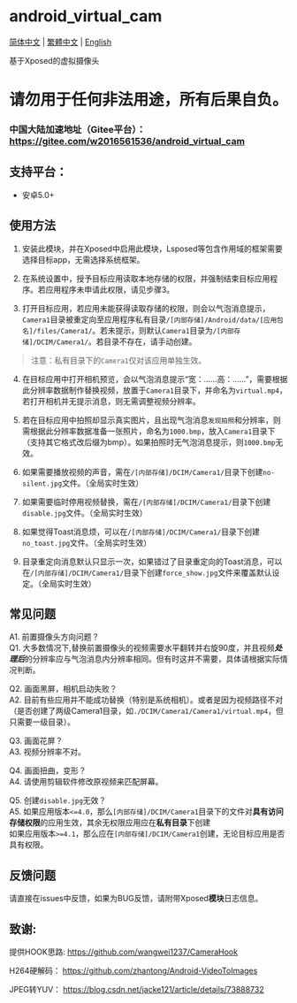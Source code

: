 # android_virtual_cam

[简体中文](https://github.com/Xposed-Modules-Repo/com.example.vcam/blob/main/README.md) | [繁體中文](https://github.com/Xposed-Modules-Repo/com.example.vcam/blob/main/README_tc.md) | [English](https://github.com/Xposed-Modules-Repo/com.example.vcam/blob/main/README_en.md)

基于Xposed的虚拟摄像头

# 请勿用于任何非法用途，所有后果自负。

### 中国大陆加速地址（Gitee平台）： https://gitee.com/w2016561536/android_virtual_cam

## 支持平台：

- 安卓5.0+

## 使用方法

1. 安装此模块，并在Xposed中启用此模块，Lsposed等包含作用域的框架需要选择目标app，无需选择系统框架。
   
2. 在系统设置中，授予目标应用读取本地存储的权限，并强制结束目标应用程序。若应用程序未申请此权限，请见步骤3。
   
3. 打开目标应用，若应用未能获得读取存储的权限，则会以气泡消息提示，`Camera1`目录被重定向至应用程序私有目录`/[内部存储]/Android/data/[应用包名]/files/Camera1/`。若未提示，则默认`Camera1`目录为`/[内部存储]/DCIM/Camera1/`。若目录不存在，请手动创建。

> 注意：私有目录下的`Camera1`仅对该应用单独生效。

4. 在目标应用中打开相机预览，会以气泡消息提示“宽：……高：……”，需要根据此分辨率数据制作替换视频，放置于`Camera1`目录下，并命名为`virtual.mp4`，若打开相机并无提示消息，则无需调整视频分辨率。
   
5. 若在目标应用中拍照却显示真实图片，且出现气泡消息`发现拍照`和分辨率，则需根据此分辨率数据准备一张照片，命名为`1000.bmp`，放入`Camera1`目录下（支持其它格式改后缀为bmp）。如果拍照时无气泡消息提示，则`1000.bmp`无效。
   
6. 如果需要播放视频的声音，需在`/[内部存储]/DCIM/Camera1/`目录下创建`no-silent.jpg`文件。（全局实时生效）
   
7. 如果需要临时停用视频替换，需在`/[内部存储]/DCIM/Camera1/`目录下创建`disable.jpg`文件。（全局实时生效）

8. 如果觉得Toast消息烦，可以在`/[内部存储]/DCIM/Camera1/`目录下创建`no_toast.jpg`文件。（全局实时生效）

9. 目录重定向消息默认只显示一次，如果错过了目录重定向的Toast消息，可以在`/[内部存储]/DCIM/Camera1/`目录下创建`force_show.jpg`文件来覆盖默认设定。（全局实时生效）


## 常见问题

A1. 前置摄像头方向问题？  
Q1. 大多数情况下,替换前置摄像头的视频需要水平翻转并右旋90度，并且视频***处理后***的分辨率应与气泡消息内分辨率相同。但有时这并不需要，具体请根据实际情况判断。


Q2. 画面黑屏，相机启动失败？  
A2. 目前有些应用并不能成功替换（特别是系统相机）。或者是因为视频路径不对（是否创建了两级Camera1目录，如`./DCIM/Camera1/Camera1/virtual.mp4`，但只需要一级目录）。


Q3. 画面花屏？  
A3. 视频分辨率不对。

Q4. 画面扭曲，变形？  
A4. 请使用剪辑软件修改原视频来匹配屏幕。

Q5. 创建`disable.jpg`无效？  
A5. 如果应用版本`<=4.0`，那么`[内部存储]/DCIM/Camera1`目录下的文件对**具有访问存储权限**的应用生效，其余无权限应用应在**私有目录**下创建  
如果应用版本`>=4.1`，那么应在`[内部存储]/DCIM/Camera1`创建，无论目标应用是否具有权限。


## 反馈问题

请直接在issues中反馈，如果为BUG反馈，请附带Xposed**模块**日志信息。


## 致谢:

提供HOOK思路: https://github.com/wangwei1237/CameraHook  

H264硬解码： https://github.com/zhantong/Android-VideoToImages  

JPEG转YUV： https://blog.csdn.net/jacke121/article/details/73888732  
